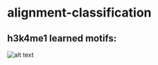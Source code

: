 # alignment-classification



## h3k4me1 learned motifs:
![alt text](https://raw.githubusercontent.com/jumproper/alignment-classification/master/h3k4me1_motifs.png)
